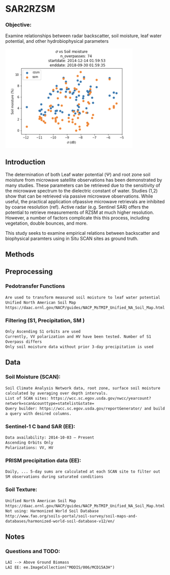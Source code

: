 # SAR2RZSM

### Objective: 
Examine relationships between radar backscatter, soil moisture, leaf water potential, and other hydrobiophysical parameters

<img src="sigma_v_SM.png" width="400">

## Introduction
The determination of both Leaf water potential ($\Psi$) and root zone soil moisture from microwave satellite observations has been demonstrated by many studies. These parameters can be retrieved due to the sensitivity of the microwave spectrum to the dielectric constant of water. Studies (1,2) show that can be retrieved via passive microwave observations. While useful, the practical application ofpassive microwave retrievals are inhibited by coarse resolution (ref). Active radar (e.g. Sentinel SAR) offers the potential to retrieve measurements of RZSM at much higher resolution. However, a number of factors complicate this this process, including vegetation, double bounces, and more. 

This study seeks to examine empirical relations between backscatter and biophysical paramters using in Situ SCAN sites as ground truth.

## Methods

## Preprocessing

### Pedotransfer Functions 
	Are used to transform measured soil moisture to leaf water potential
    Unified North American Soil Map
    https://daac.ornl.gov/NACP/guides/NACP_MsTMIP_Unified_NA_Soil_Map.html
    

### Filtering (S1, Precipitation, SM )
	Only Ascending S1 orbits are used
	Currently, VV polarization and HV have been tested. Number of S1 Overpass differs
	Only soil moisture data without prior 3-day precipitation is used

## Data

### Soil Moisture (SCAN):
	Soil Climate Analysis Network data, root zone, surface soil moisture calculated by averaging over depth intervals. 
	List of SCAN sites: https://wcc.sc.egov.usda.gov/nwcc/yearcount?network=scan&counttype=statelist&state=
	Query builder: https://wcc.sc.egov.usda.gov/reportGenerator/ and build a query with desired columns. 

### Sentinel-1 C band SAR (EE): 
    Data availability: 2014-10-03 – Present
    Ascending Orbits Only
    Polarizations: VV, HV

### PRISM precipitation data (EE):
	Daily, ... 5-day sums are calculated at each SCAN site to filter out SM observations during saturated conditions

### Soil Texture:
    Unified North American Soil Map
    https://daac.ornl.gov/NACP/guides/NACP_MsTMIP_Unified_NA_Soil_Map.html
    Not using: Harmonized World Soil Database
    http://www.fao.org/soils-portal/soil-survey/soil-maps-and-databases/harmonized-world-soil-database-v12/en/
    
## Notes

### Questions and TODO:
    LAI --> Above Ground Biomass
    LAI EE: ee.ImageCollection("MODIS/006/MCD15A3H")
    